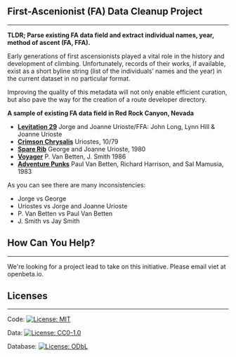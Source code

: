 ## First-Ascenionist (FA) Data Cleanup Project
---
**TLDR; Parse existing FA data field and extract individual names, year, method of ascent (FA, FFA).**

Early generations of first ascensionists  played a vital role in the history and development of climbing.  Unfortunately, records of their works, if available, exist as a short byline string (list of the individuals’ names and the year) in the current dataset in no particular format. 

Improving the quality of this metadata will not only enable efficient curation, but also pave the way for the creation of a route developer directory.

**A sample of existing FA data field in Red Rock Canyon, Nevada**
- [**Levitation 29**](https://tacos.openbeta.io/climbs/18b3ec70-b1d8-590a-bdad-3bf26f4c143e)
  Jorge and Joanne Urioste/FFA: John Long, Lynn Hill & Joanne Urioste
- [**Crimson Chrysalis**](https://tacos.openbeta.io/climbs/28e8f602-f986-546c-917c-4d3d6ac0a2b4)
  Uriostes, 10/79
- [**Spare Rib**](https://tacos.openbeta.io/climbs/bed58cf5-7abc-58cb-b562-2f28a574164e)
  George and Joanne Urioste, 1980
- [**Voyager**](https://tacos.openbeta.io/climbs/86fc5fe6-4936-517a-90a4-732084d82a49)
  P. Van Betten, J. Smith 1986
- [**Adventure Punks**](https://tacos.openbeta.io/climbs/602a34c8-e601-5561-9fa9-8caaa233a3fb)
  Paul Van Betten, Richard Harrison, and Sal Mamusia, 1983

As you can see there are many inconsistencies: 

- Jorge vs George
- Uriostes vs Jorge and Joanne Urioste
- P. Van Betten vs Paul Van Betten
- J. Smith vs Jay Smith

## How Can You Help?
---
We're looking for a project lead to take on this initiative.  Please email viet at openbeta.io.

## Licenses
---
Code: [![License: MIT](https://img.shields.io/badge/License-MIT-yellow.svg)](https://opensource.org/licenses/MIT)

Data: [![License: CC0-1.0](https://licensebuttons.net/l/zero/1.0/80x15.png)](http://creativecommons.org/publicdomain/zero/1.0/)

Database: [![License: ODbL](https://img.shields.io/badge/License-ODbL-brightgreen.svg)](https://opendatacommons.org/licenses/odbl/)

